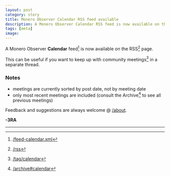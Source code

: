 ```yaml
---
layout: post
category: story
title: Monero Observer Calendar RSS feed available
description: A Monero Observer Calendar RSS feed is now available on the website.
tags: [meta]
image: 
---
```


A Monero Observer **Calendar** feed[^1] is now available on the RSS[^2] page. 

This can be useful if you want to keep up with community meetings[^3] in a separate thread.

### Notes

- meetings are currently sorted by post date, not by meeting date
- only most recent meetings are included (consult the Archive[^4] to see all previous meetings)

Feedback and suggestions are always welcome @ [/about](/about).

**-3RA**

---

[^1]: [/feed-calendar.xml](/feed-calendar.xml)
[^2]: [/rss](/rss)
[^3]: [/tag/calendar](/tag/calendar)
[^4]: [/archive#calendar](/archive#calendar)
